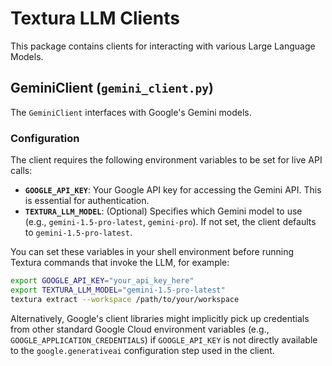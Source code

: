 # Textura LLM Clients

This package contains clients for interacting with various Large Language Models.

## GeminiClient (`gemini_client.py`)

The `GeminiClient` interfaces with Google's Gemini models.

### Configuration

The client requires the following environment variables to be set for live API calls:

- **`GOOGLE_API_KEY`**: Your Google API key for accessing the Gemini API. This is essential for authentication.
- **`TEXTURA_LLM_MODEL`**: (Optional) Specifies which Gemini model to use (e.g., `gemini-1.5-pro-latest`, `gemini-pro`). If not set, the client defaults to `gemini-1.5-pro-latest`.

You can set these variables in your shell environment before running Textura commands that invoke the LLM, for example:

```bash
export GOOGLE_API_KEY="your_api_key_here"
export TEXTURA_LLM_MODEL="gemini-1.5-pro-latest"
textura extract --workspace /path/to/your/workspace
```

Alternatively, Google's client libraries might implicitly pick up credentials from other standard Google Cloud environment variables (e.g., `GOOGLE_APPLICATION_CREDENTIALS`) if `GOOGLE_API_KEY` is not directly available to the `google.generativeai` configuration step used in the client.
